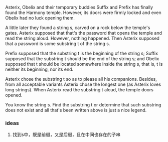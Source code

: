 Asterix, Obelix and their temporary buddies Suffix and Prefix has finally found the Harmony temple. However, its doors were firmly locked and even Obelix had no luck opening them.

A little later they found a string s, carved on a rock below the temple's gates. Asterix supposed that that's the password that opens the temple and read the string aloud. However, nothing happened. Then Asterix supposed that a password is some substring t of the string s.

Prefix supposed that the substring t is the beginning of the string s; Suffix supposed that the substring t should be the end of the string s; and Obelix supposed that t should be located somewhere inside the string s, that is, t is neither its beginning, nor its end.

Asterix chose the substring t so as to please all his companions. Besides, from all acceptable variants Asterix chose the longest one (as Asterix loves long strings). When Asterix read the substring t aloud, the temple doors opened.

You know the string s. Find the substring t or determine that such substring does not exist and all that's been written above is just a nice legend.

### ideas
1. 找到s中，既是前缀，又是后缀，且在中间也存在的子串